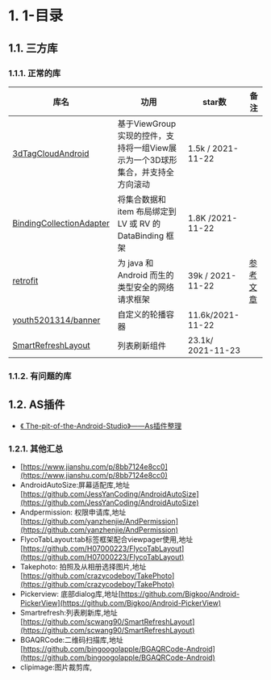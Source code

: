 # 1. 1-目录

## 1.1. 三方库

### 1.1.1. 正常的库

库名|功用| star数| 备注
---|---|---|---
[3dTagCloudAndroid](https://github.com/misakuo/3dTagCloudAndroid) |基于ViewGroup实现的控件，支持将一组View展示为一个3D球形集合，并支持全方向滚动  |  1.5k / 2021-11-22|
[BindingCollectionAdapter](https://github.com/evant/binding-collection-adapter) | 将集合数据和 item 布局绑定到 LV 或 RV 的 DataBinding 框架 | 1.8K /2021-11-22 | 
[retrofit](https://github.com/square/retrofit) | 为 java 和 Android 而生的类型安全的网络请求框架 | 39k / 2021-11-22 | [参考文章](https://www.jianshu.com/p/eab096d82ce1)
[youth5201314/banner](https://github.com/youth5201314/banner) | 自定义的轮播容器 | 11.6k/2021-11-22 | 
[SmartRefreshLayout](https://github.com/scwang90/SmartRefreshLayout) | 列表刷新组件 | 23.1k/ 2021-11-23 | 



### 1.1.2. 有问题的库


## 1.2. AS插件

* [《 The-pit-of-the-Android-Studio》——As插件整理](https://gitee.com/AWeiLoveAndroid/The-pit-of-the-Android-Studio/blob/master/Android%20Studio好用的插件.md)




### 1.2.1. 其他汇总

* [https://www.jianshu.com/p/8bb7124e8cc0](https://www.jianshu.com/p/8bb7124e8cc0)
* AndroidAutoSize:屏幕适配库,地址 [https://github.com/JessYanCoding/AndroidAutoSize](https://github.com/JessYanCoding/AndroidAutoSize)
* Andpermission: 权限申请库,地址 [https://github.com/yanzhenjie/AndPermission](https://github.com/yanzhenjie/AndPermission)
* FlycoTabLayout:tab标签框架配合viewpager使用,地址 [https://github.com/H07000223/FlycoTabLayout](https://github.com/H07000223/FlycoTabLayout)
* Takephoto: 拍照及从相册选择图片,地址[https://github.com/crazycodeboy/TakePhoto](https://github.com/crazycodeboy/TakePhoto)
* Pickerview: 底部dialog库,地址[https://github.com/Bigkoo/Android-PickerView](https://github.com/Bigkoo/Android-PickerView)
* Smartrefresh:列表刷新库,地址 [https://github.com/scwang90/SmartRefreshLayout](https://github.com/scwang90/SmartRefreshLayout)
* BGAQRCode:二维码扫描库,地址[https://github.com/bingoogolapple/BGAQRCode-Android](https://github.com/bingoogolapple/BGAQRCode-Android)
* clipimage:图片裁剪库,
